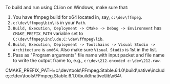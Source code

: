 To build and run using CLion on Windows, make sure that:

1. You have ffmpeg build for x64 located in, say, `c:\dev\ffmpeg`.
2. `c:\dev\ffmpeg\bin\` is in your `Path`.
3. `Build, Execution, Deployment -> CMake -> Debug -> Environment` has `CMAKE_PREFIX_PATH` variable set
   to `C:\dev\ffmpeg\include;C:\dev\ffmpeg\lib`.
4. `Build, Execution, Deployment -> Toolchains -> Visual Studio -> Architecture` is `amd64`. Also make sure `Visual Studio` is 1st in the list.
5. Pass as "Program arguments" file name with input packet and file name to write the output frame to,
   e.g., `c:\dev\212.encoded c:\dev\212.raw`.

CMAKE_PREFIX_PATH=c:\dev\tools\FFmpeg.Stable.6.1.0\build\native\include\;c:\dev\tools\FFmpeg.Stable.6.1.0\build\native\lib\x64\